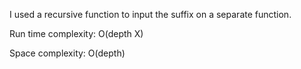 I used a recursive function to input the suffix on a separate function. 

Run time complexity: O(depth X)

Space complexity: O(depth)
